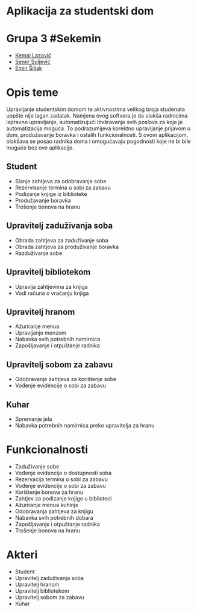 <h1>Aplikacija za studentski dom</h1>
<h1>Grupa 3 #Sekemin</h1>
<ul style="list-style-type:disc;">
    <li> <a href="https://github.com/klazovic1">Kemal Lazović</a></li>
    <li> <a href="https://github.com/ssuljevic">Semir Suljević</a></li>
    <li><a href = "https://github.com/esiljak1">Emin Šiljak</a></li>
</ul>


<h1>Opis teme</h1>

<p>Upravljanje studentskim domom te aktivnostima velikog broja studenata uopšte nije lagan zadatak. 
   Namjena ovog softvera je da olakša radnicima ispravno upravljanje, automatizujući izvšravanje
   svih poslova za koje je automatizacija moguća. To podrazumijeva korektno upravljanje prijavom
   u dom, produžavanje boravka i ostalih funkcionalnosti. S ovom aplikacijom, olakšava se posao
   radnika doma i omogućavaju pogodnosti koje ne bi bile moguće bez ove aplikacije.
</p>
 
 <h2>Student</h2>
 
 <ul>
    <li>Slanje zahtjeva za odobravanje sobe</li>
    <li>Rezervisanje termina u sobi za zabavu</li>
    <li>Podizanje knjige iz biblioteke</li>
    <li>Produžavanje boravka</li>
    <li>Trošenje bonova na hranu</li>
 </ul>
 
 <h2>Upravitelj zaduživanja soba</h2>
 
 <ul>
    <li>Obrada zahtjeva za zaduživanje soba</li>
    <li>Obrada zahtjeva za produživanje boravka</li>
    <li>Razduživanje sobe</li>
</ul>
  
  <h2>Upravitelj bibliotekom</h2>
  <ul>
    <li>Upravlja zahtjevima za knjiga</li>
    <li>Vodi računa o vraćanju knjiga</li>
  </ul>
  
  <h2>Upravitelj hranom</h2>
  <ul>
    <li>Ažuriranje menua</li>
    <li>Upravljanje menzom</li>
    <li>Nabavka svih potrebnih namirnica</li>
    <li>Zapošljavanje i otpuštanje radnika</li>
</ul>
  
  <h2>Upravitelj sobom za zabavu</h2>
  <ul>
    <li>Odobravanje zahtjeva za korištenje sobe</li>
    <li>Vođenje evidencije o sobi za zabavu</li>
  </ul>
  
  <h2>Kuhar</h2>
  <ul>
    <li>Spremanje jela</li>
    <li>Nabavka potrebnih namirnica preko upravitelja za hranu</li>
  </ul>
  
<h1>Funkcionalnosti</h1>

<ul style="list-style-type:disc;">  
  
<li>Zaduživanje sobe</li>
    <li>Vođenje evidencije o dostupnosti soba</li>
    <li>Rezervacija termina u sobi za zabavu</li>
    <li>Vođenje evidencije o sobi za zabavu</li>
    <li>Korištenje bonova za hranu</li>
    <li>Zahtjev za podizanje knjige u biblioteci</li>
    <li>Ažuriranje menua kuhinje</li>
    <li>Odobravanja zahtjeva za knjigu</li>
    <li>Nabavka svih potrebnih dobara</li>
    <li>Zapošljavanje i otpuštanje radnika </li>
    <li>Trošenje bonova na hranu</li>
</ul>
    

  
  
<h1>Akteri</h1>
 
 
  <ul style="list-style-type:disc;">
    <li>Student</li>
    <li>Upravitelj zaduživanja soba</li>
    <li>Upravitelj hranom</li>
    <li>Upravitelj bibliotekom</li>
    <li>Upravitelj sobom za zabavu</li>
    <li>Kuhar</li>
  </ul>
  
  
  
  

